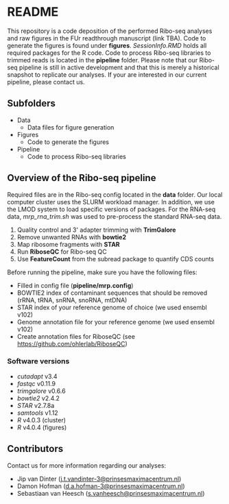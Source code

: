 # README #


This repository is a code deposition of the performed Ribo-seq analyses and raw figures in the FUr readthrough manuscript (link TBA). Code to generate the figures is found under **figures**. *SessionInfo.RMD* holds all required packages for the R code. Code to process Ribo-seq libraries to trimmed reads is located in the **pipeline** folder. Please note that our Ribo-seq pipeline is still in active development and that this is merely a historical snapshot to replicate our analyses. If your are interested in our current pipeline, please contact us.


## Subfolders ##


- Data
    * Data files for figure generation
- Figures
    * Code to generate the figures
- Pipeline
    * Code to process Ribo-seq libraries


## Overview of the Ribo-seq pipeline ##


Required files are in the Ribo-seq config located in the **data** folder. Our local computer cluster uses the SLURM workload manager. In addition, we use the LMOD system to load specific versions of packages. For the RNA-seq data, *mrp_rna_trim.sh* was used to pre-process the standard RNA-seq data.


1. Quality control and 3' adapter trimming with **TrimGalore**
2. Remove unwanted RNAs with **bowtie2**
3. Map ribosome fragments with **STAR**
4. Run **RiboseQC** for Ribo-seq QC
5. Use **FeatureCount** from the subread package to quantify CDS counts


Before running the pipeline, make sure you have the following files:


- Filled in config file (**pipeline/mrp.config**)
- BOWTIE2 index of contaminant sequences that should be removed (rRNA, tRNA, snRNA, snoRNA, mtDNA)
- STAR index of your reference genome of choice (we used ensembl v102)
- Genome annotation file for your reference genome (we used ensembl v102)
- Create annotation files for RiboseQC (see https://github.com/ohlerlab/RiboseQC)


### Software versions ###


- *cutadapt* v3.4
- *fastqc* v0.11.9
- *trimgalore* v0.6.6
- *bowtie2* v2.4.2
- *STAR* v2.7.8a
- *samtools* v1.12
- *R* v4.0.3 (cluster)
- *R* v4.0.4 (figures)


## Contributors ##


Contact us for more information regarding our analyses:

* Jip van Dinter (j.t.vandinter-3@prinsesmaximacentrum.nl)
* Damon Hofman (d.a.hofman-3@prinsesmaximacentrum.nl)
* Sebastiaan van Heesch (s.vanheesch@prinsesmaximacentrum.nl)
